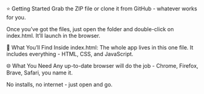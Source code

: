 ⭐ Getting Started
Grab the ZIP file or clone it from GitHub - whatever works for you.

Once you’ve got the files, just open the folder and double-click on index.html. It’ll launch in the browser.

📁 What You’ll Find Inside
index.html: The whole app lives in this one file. It includes everything - HTML, CSS, and JavaScript.

🌐 What You Need
Any up-to-date browser will do the job - Chrome, Firefox, Brave, Safari, you name it.

No installs, no internet - just open and go.
